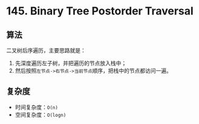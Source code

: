 # 145. Binary Tree Postorder Traversal
## 算法
二叉树后序遍历，主要思路就是：
1. 先深度遍历左子树，并把遍历的节点放入栈中；
2. 然后按照`左节点->右节点->当前节点`顺序，把栈中的节点都访问一遍。

## 复杂度
- 时间复杂度：`O(n)`
- 空间复杂度：`O(logn)`
